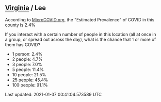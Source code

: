 
## [Virginia](/united-states/virginia) / Lee

According to [MicroCOVID.org](http://microcovid.org),
the "Estimated Prevalence" of COVID in this county is 2.4%

If you interact with a certain number of people in this location
(all at once in a group, or spread out across the day), what is the chance that
1 or more of them has COVID?

- 1 person: 2.4%
- 2 people: 4.7%
- 3 people: 7.0%
- 5 people: 11.4%
- 10 people: 21.5%
- 25 people: 45.4%
- 100 people: 91.1%

Last updated: 2021-01-07 00:41:04.573589 UTC
